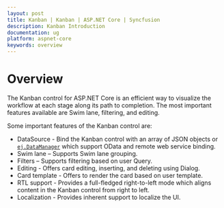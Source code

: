 ```yaml
---
layout: post
title: Kanban | Kanban | ASP.NET Core | Syncfusion
description: Kanban Introduction
documentation: ug
platform: aspnet-core
keywords: overview
---
```


# Overview

The Kanban control for ASP.NET Core is an efficient way to visualize the workflow at each stage along its path to completion. The most important features available are Swim lane, filtering, and editing.

Some important features of the Kanban control are:

*	DataSource - Bind the Kanban control with an array of JSON objects or [`ej.DataManager`](http://help.syncfusion.com/aspnetmvc/datamanager/overview) which support OData and remote web service binding.
*   Swim lane – Supports Swim lane grouping.
*   Filters – Supports filtering based on user Query.
*   Editing - Offers card editing, inserting, and deleting using Dialog.
*   Card template - Offers to render the card based on user template.
*   RTL support - Provides a full-fledged right-to-left mode which aligns content in the Kanban control from right to left. 
*   Localization - Provides inherent support to localize the UI.







